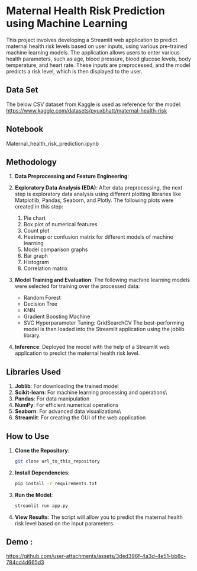 # Maternal Health Risk Prediction using Machine Learning

This project involves developing a Streamlit web application to predict maternal health risk levels based on user inputs, using various pre-trained machine learning models. The application allows users to enter various health parameters, such as age, blood pressure, blood glucose levels, body temperature, and heart rate. These inputs are preprocessed, and the model predicts a risk level, which is then displayed to the user. 

## Data Set

The below CSV dataset from Kaggle is used as reference for the model:
https://www.kaggle.com/datasets/pyuxbhatt/maternal-health-risk

## Notebook

Maternal_health_risk_prediction.ipynb

## Methodology

1. **Data Preprocessing and Feature Engineering**:

2. **Exploratory Data Analysis (EDA)**:
    After data preprocessing, the next step is exploratory data analysis using different plotting libraries like Matplotlib, Pandas, Seaborn, and Plotly. The following plots were created in this step:
    1. Pie chart
    2. Box plot of numerical features
    3. Count plot
    4. Heatmap or confusion matrix for different models of machine learning
    5. Model comparison graphs
    6. Bar graph
    7. Histogram
    8. Correlation matrix

3. **Model Training and Evaluation**:
    The following machine learning models were selected for training over the processed data:
    - Random Forest
    - Decision Tree
    - KNN
    - Gradient Boosting Machine
    - SVC
    Hyperparameter Tuning: GridSearchCV
    The best-performing model is then loaded into the Streamlit application using the joblib library.

4. **Inference**:
    Deployed the model with the help of a Streamlit web application to predict the maternal health risk level.

## Libraries Used

1. **Joblib**: For downloading the trained model
2. **Scikit-learn**: For machine learning processing and operations\
3. **Pandas**: For data manipulation
4. **NumPy**: For efficient numerical operations
5. **Seaborn**: For advanced data visualizations\
6. **Streamlit**: For creating the GUI of the web application

## How to Use

1. **Clone the Repository**:
    ```sh
    git clone url_to_this_repository
    ```

2. **Install Dependencies**:
    ```sh
    pip install -r requirements.txt
    ```

3. **Run the Model**:
    ```sh
    streamlit run app.py
    ```

4. **View Results**: The script will allow you to predict the maternal health risk level based on the input parameters.

## Demo :

https://github.com/user-attachments/assets/3ded396f-4a3d-4e51-bb8c-784cd4d665d3
